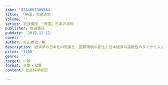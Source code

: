 ```yaml
---
isbn: '9784007309564'
title: 「帝国」の経済学
volume: ''
series: 岩波講座 「帝国」日本の学知
publisher: 岩波書店
pubdate: '2019-12-12'
cover: ''
author: 杉山伸也／集
description: 経済学の日本化の局面を，国際環境の変化と日本経済の連続性のダイナミズムのなかで検討する．
price: '7400'
genre: ''
target: 一般
format: 全集・双書
content: 社会科学総記

---
```

